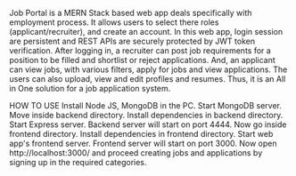 Job Portal is a MERN Stack based web app deals specifically with employment process. It allows users to select there roles (applicant/recruiter), and create an account. In this web app, login session are persistent and REST APIs are securely protected by JWT token verification. After logging in, a recruiter can post job requirements for a position to be filled and shortlist or reject applications. And, an applicant can view jobs, with various filters, apply for jobs and view applications. The users can also upload, view and edit profiles and resumes.
Thus, it is an All in One solution for a job application system.

HOW TO USE
Install Node JS, MongoDB in the PC.
Start MongoDB server.
Move inside backend directory.
Install dependencies in backend directory.
Start Express server.
Backend server will start on port 4444.
Now go inside frontend directory.
Install dependencies in frontend directory.
Start web app's frontend server.
Frontend server will start on port 3000.
Now open http://localhost:3000/ and proceed creating jobs and applications by signing up in the required categories.
